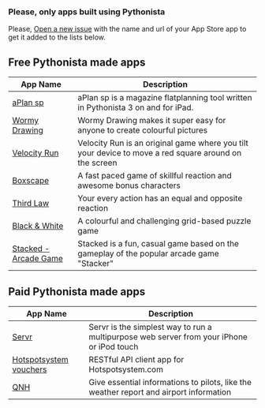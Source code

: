 ### Please, only apps built using Pythonista
Please, [Open a new issue][1] with the name and url of your App Store app to get it added to the lists below.

Free Pythonista made apps
-------------------------
| App Name           | Description   | 
| -------------      | ------------- | 
| [aPlan sp][]       | aPlan sp is a magazine flatplanning tool written in Pythonista 3 on and for iPad. |
| [Wormy Drawing][]| Wormy Drawing makes it super easy for anyone to create colourful pictures |
| [Velocity Run][] | Velocity Run is an original game where you tilt your device to move a red square around on the screen |
| [Boxscape][]     | A fast paced game of skillful reaction and awesome bonus characters |
| [Third Law][]    | Your every action has an equal and opposite reaction |
| [Black & White][]    | A colourful and challenging grid-based puzzle game |
| [Stacked - Arcade Game][] | Stacked is a fun, casual game based on the gameplay of the popular arcade game "Stacker" |


Paid Pythonista made apps
-------------------------

| App Name           | Description   | 
| -------------      | ------------- |
| [Servr][] | Servr is the simplest way to run a multipurpose web server from your iPhone or iPod touch  |
| [Hotspotsystem vouchers][] | RESTful API client app for Hotspotsystem.com |
| [QNH][] | Give essential informations to pilots, like the weather report and airport information|


[1]: https://github.com/Pythonista-Tools/Pythonista-Tools/issues/new
[aPlan sp]: https://itunes.apple.com/gb/app/aplan-sp/id1453002135?mt=8
[Wormy Drawing]: https://itunes.apple.com/gb/app/wormy-drawing/id882326367?mt=8
[Stacked - Arcade Game]: https://itunes.apple.com/us/app/stacked-arcade-game/id882344011?mt=8
[Velocity Run]: https://itunes.apple.com/us/app/velocity-run/id642044324?mt=8
[Servr]: https://itunes.apple.com/us/app/servr-mobile-edition/id893390157?ls=1&mt=8
[Boxscape]: https://itunes.apple.com/app/boxscape/id1053771238?mt=8
[Third Law]: https://itunes.apple.com/app/third-law/id1054853024?mt=8
[Black & White]: https://appsto.re/gb/ERkSbb.i
[Hotspotsystem vouchers]: https://itunes.apple.com/ca/app/hotspotsystem-vouchers/id1180444770?mt=8
[QNH]: https://itunes.apple.com/us/app/qnh/id1218922617?l=fr&ls=1&mt=8
